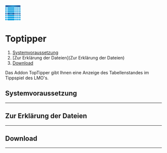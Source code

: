 ![Toptipper](/lmo/help/media/h1.png)
# Toptipper
1. [Systemvoraussetzung](Systemvoraussetzung)
2. [Zur Erklärung der Dateien](Zur Erklärung der Dateien)
3. [Download](Download)

Das Addon TopTipper gibt Ihnen eine Anzeige des Tabellenstandes im Tippspiel des LMO's.

## Systemvoraussetzung
-----------------------------------------------------------------------------------------

## Zur Erklärung der Dateien
-----------------------------------------------------------------------------------------

## Download
-----------------------------------------------------------------------------------------
